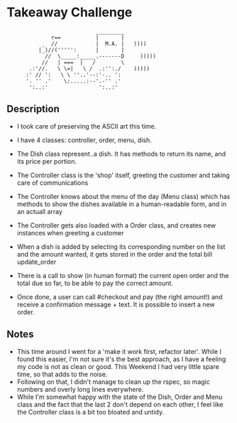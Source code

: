 Takeaway Challenge
==================
```
                            _________
              r==           |       |
           _  //            |  M.A. |   ))))
          |_)//(''''':      |       |
            //  \_____:_____.-------D     )))))
           //   | ===  |   /        \
       .:'//.   \ \=|   \ /  .:'':./    )))))
      :' // ':   \ \ ''..'--:'-.. ':
      '. '' .'    \:.....:--'.-'' .'
       ':..:'                ':..:'

 ```

Description
-------
* I took care of preserving the ASCII art this time.

* I have 4 classes: controller, order, menu, dish.
* The Dish class represent..a dish. It has methods to return its name, and its price per portion.
* The Controller class is the 'shop' itself, greeting the customer and taking care of communications
* The Controller knows about the menu of the day (Menu class) which has methods to show the dishes available in a human-readable form, and in an actuall array
* The Controller gets also loaded with a Order class, and creates new instances when greeting a customer
* When a dish is added by selecting its corresponding number on the list and the amount wanted, it gets stored in the order and the total bill update_order
* There is a call to show (in human format) the current open order and the total due so far, to be able to pay the correct amount.
* Once done, a user can call #checkout and pay (the right amount!) and receive a confirmation message + text. It is possible to insert a new order.

Notes
-------
* This time around I went for a 'make it work first, refactor later'. While I found this easier, I'm not sure it's the best approach, as I have a feeling my code is not as clean or good. This Weekend I had very little spare time, so that adds to the noise.
* Following on that, I didn't manage to clean up the rspec, so magic numbers and overly long lines everywhere.
* While I'm somewhat happy with the state of the Dish, Order and Menu class and the fact that the last 2 don't depend on each other, I feel like the Controller class is a bit too bloated and untidy.
